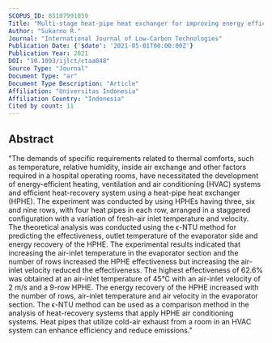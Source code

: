 ```yaml
---
SCOPUS_ID: 85107991059
Title: "Multi-stage heat-pipe heat exchanger for improving energy efficiency of the HVAC system in a hospital operating room"
Author: "Sukarno R."
Journal: "International Journal of Low-Carbon Technologies"
Publication Date: {'$date': '2021-05-01T00:00:00Z'}
Publication Year: 2021
DOI: "10.1093/ijlct/ctaa048"
Source Type: "Journal"
Document Type: "ar"
Document Type Description: "Article"
Affiliation: "Universitas Indonesia"
Affiliation Country: "Indonesia"
Cited by count: 11
---
```


## Abstract
"The demands of specific requirements related to thermal comforts, such as temperature, relative humidity, inside air exchange and other factors required in a hospital operating rooms, have necessitated the development of energy-efficient heating, ventilation and air conditioning (HVAC) systems and efficient heat-recovery system using a heat-pipe heat exchanger (HPHE). The experiment was conducted by using HPHEs having three, six and nine rows, with four heat pipes in each row, arranged in a staggered configuration with a variation of fresh-air inlet temperature and velocity. The theoretical analysis was conducted using the ϵ-NTU method for predicting the effectiveness, outlet temperature of the evaporator side and energy recovery of the HPHE. The experimental results indicated that increasing the air-inlet temperature in the evaporator section and the number of rows increased the HPHE effectiveness but increasing the air-inlet velocity reduced the effectiveness. The highest effectiveness of 62.6% was obtained at an air-inlet temperature of 45°C with an air-inlet velocity of 2 m/s and a 9-row HPHE. The energy recovery of the HPHE increased with the number of rows, air-inlet temperature and air velocity in the evaporator section. The ϵ-NTU method can be used as a comparison method in the analysis of heat-recovery systems that apply HPHE air conditioning systems. Heat pipes that utilize cold-air exhaust from a room in an HVAC system can enhance efficiency and reduce emissions."
